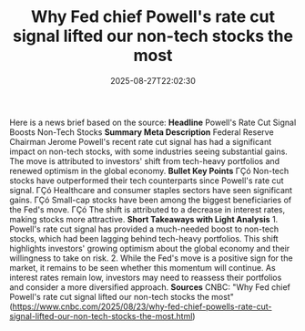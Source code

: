 ﻿---
title: "Why Fed chief Powell's rate cut signal lifted our non-tech stocks the most"
date: "2025-08-27T22:02:30"
category: "Markets"
summary: ""
slug: "why fed chief powells rate cut signal lifted our nontech sto"
source_urls:
  - "https://www.cnbc.com/2025/08/23/why-fed-chief-powells-rate-cut-signal-lifted-our-non-tech-stocks-the-most.html"
seo:
  title: "Why Fed chief Powell's rate cut signal lifted our non-tech stocks the most | Hash n Hedge"
  description: ""
  keywords: ["news", "markets", "brief"]
---
Here is a news brief based on the source:  **Headline** Powell's Rate Cut Signal Boosts Non-Tech Stocks  **Summary Meta Description** Federal Reserve Chairman Jerome Powell's recent rate cut signal has had a significant impact on non-tech stocks, with some industries seeing substantial gains. The move is attributed to investors' shift from tech-heavy portfolios and renewed optimism in the global economy.  **Bullet Key Points**  ΓÇó Non-tech stocks have outperformed their tech counterparts since Powell's rate cut signal. ΓÇó Healthcare and consumer staples sectors have seen significant gains. ΓÇó Small-cap stocks have been among the biggest beneficiaries of the Fed's move. ΓÇó The shift is attributed to a decrease in interest rates, making stocks more attractive.  **Short Takeaways with Light Analysis**  1. Powell's rate cut signal has provided a much-needed boost to non-tech stocks, which had been lagging behind tech-heavy portfolios. This shift highlights investors' growing optimism about the global economy and their willingness to take on risk. 2. While the Fed's move is a positive sign for the market, it remains to be seen whether this momentum will continue. As interest rates remain low, investors may need to reassess their portfolios and consider a more diversified approach.  **Sources** CNBC: "Why Fed chief Powell's rate cut signal lifted our non-tech stocks the most" (https://www.cnbc.com/2025/08/23/why-fed-chief-powells-rate-cut-signal-lifted-our-non-tech-stocks-the-most.html) 
